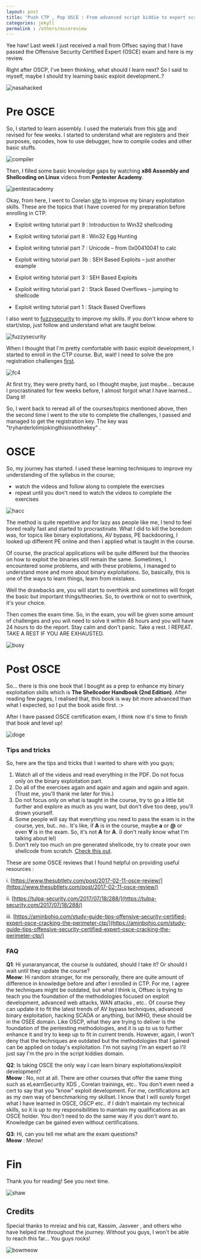 ```yaml
---
layout: post
title: "Push CTP , Pop OSCE : From advanced script kiddie to expert script kiddie"
categories: jekyll
permalink : /others/oscereview
---
```


Yee haw! Last week I just received a mail from Offsec saying that I have passed the Offensive Security Certified Expert (OSCE) exam and here is my review.

Right after OSCP, I've been thinking, what should I learn next? So I said to myself, maybe I should try learning basic exploit development..?

![nasahacked](/musubi/assets/osce/nasahacked.gif)

# Pre OSCE

So, I started to learn assembly. I used the materials from this [site](http://opensecuritytraining.info/IntroX86.html) and revised for few weeks. I started to understand what are registers and their purposes, opcodes, how to use debugger, how to compile codes and other basic stuffs.

![compiler](/musubi/assets/osce/compiler.jpg)

Then, I filled some basic knowledge gaps by watching **x86 Assembly and Shellcoding on Linux** videos from **Pentester Academy**.

![pentestacademy](/musubi/assets/osce/pentesteracademy.png)

Okay, from here, I went to Corelan [site](http://opensecuritytraining.info/IntroX86.html) to improve my binary exploitation skills. These are the topics that I have covered for my preparation before enrolling in CTP.

- Exploit writing tutorial part 9 : Introduction to Win32 shellcoding

- Exploit writing tutorial part 8 : Win32 Egg Hunting

- Exploit writing tutorial part 7 : Unicode – from 0x00410041 to calc

- Exploit writing tutorial part 3b : SEH Based Exploits – just another example

- Exploit writing tutorial part 3 : SEH Based Exploits

- Exploit writing tutorial part 2 : Stack Based Overflows – jumping to shellcode

- Exploit writing tutorial part 1 : Stack Based Overflows

I also went to [fuzzysecurity](https://www.fuzzysecurity.com/tutorials.html) to improve my skills. If you don't know where to start/stop, just follow and understand what are taught below.

![fuzzysecurity](/musubi/assets/osce/fuzzysecurity.png)

When I thought that I'm pretty comfortable with basic exploit development, I started to enroll in the CTP course. But, wait! I need to solve the pre registration challenges [first](http://fc4.me/).

![fc4](/musubi/assets/osce/fc4.png)

At first try, they were pretty hard, so I thought maybe, just maybe... because I procrastinated for few weeks before, I almost forgot what I have learned... Dang it!

So, I went back to reread all of the courses/topics mentioned above, then the second time I went to the site to complete the challenges, I passed and managed to get the registration key. The key was "tryharderlolimjokingthisisnotthekey" .

# OSCE

So, my journey has started. I used these learning techniques to improve my understanding of the syllabus in the course;

- watch the videos and follow along to complete the exercises
- repeat until you don't need to watch the videos to complete the exercises

![hacc](/musubi/assets/osce/hacc.jpg)

The method is quite repetitive and for lazy ass people like me, I tend to feel bored really fast and started to procrastinate. What I did to kill the boredom was, for topics like binary exploitations, AV bypass, PE backdooring, I looked up different PE online and then I applied what is taught in the course.

Of course, the practical applications will be quite different but the theories on how to exploit the binaries still remain the same. Sometimes, I encountered some problems, and with these problems, I managed to understand more and more about binary exploitations. So, basically, this is one of the ways to learn things, learn from mistakes.

Well the drawbacks are, you will start to overthink and sometimes will forget the basic but important things/theories. So, to overthink or not to overthink, it's your choice.   

Then comes the exam time. So, in the exam, you will be given some amount of challenges and you will need to solve it within 48 hours and you will have 24 hours to do the report. Stay calm and don't panic. Take a rest. I REPEAT. TAKE A REST IF YOU ARE EXHAUSTED.

![busy](/musubi/assets/osce/busy.jpeg)

# Post OSCE

So... there is this one book that I bought as a prep to enhance my binary exploitation skills which is **The Shellcoder Handbook (2nd Edition)**. After reading few pages, I realised that, this book is way bit more advanced than what I expected, so I put the book aside first. :>

After I have passed OSCE certification exam, I think now it's time to finish that book and level up!

![doge](/musubi/assets/osce/dogehacker.jpg)

### Tips and tricks

So, here are the tips and tricks that I wanted to share with you guys;

1. Watch all of the videos and read everything in the PDF. Do not focus only on the binary exploitation part.
2. Do all of the exercises again and again and again and again and again. (Trust me, you'll thank me later for this.)
3. Do not focus only on what is taught in the course, try to go a little bit further and explore as much as you want, but don't dive too deep, you'll drown yourself.
4. Some people will say that everything you need to pass the exam is in the course, yes, but.. no.. It's like, if **A** is in the course, maybe **a** or **@** or even **∀** is in the exam. So, it's not **A** for **A**. (I don't really know what I'm talking about lel)
5. Don't rely too much on pre generated shellcode, try to create your own shellcode from scratch. [Check this out](https://www.exploit-db.com/docs/english/17065-manual-shellcode.pdf).

These are some OSCE reviews that I found helpful on providing useful resources :

i. [https://www.thesubtlety.com/post/2017-02-11-osce-review/](https://www.thesubtlety.com/post/2017-02-11-osce-review/)

ii. [https://tulpa-security.com/2017/07/18/288/](https://tulpa-security.com/2017/07/18/288/)

iii. [https://aminbohio.com/study-guide-tips-offensive-security-certified-expert-osce-cracking-the-perimeter-ctp/](https://aminbohio.com/study-guide-tips-offensive-security-certified-expert-osce-cracking-the-perimeter-ctp/)

### FAQ

**Q1**: Hi yunaranyancat, the course is outdated, should I take it? Or should I wait until they update the course?  
**Meow**: Hi random stranger, for me personally, there are quite amount of difference in knowledge before and after I enrolled in CTP. For me, I agree the techniques might be outdated, but what I think is, Offsec is trying to teach you the foundation of the methodologies focused on exploit development, advanced web attacks, WAN attacks , etc.. Of course they can update it to fit the latest trends of AV bypass techniques, advanced binary exploitation, hacking SCADA or anything, but IMHO, these should be in the OSEE domain. Like OSCP, what they are trying to deliver is the foundation of the pentesting methodologies, and it is up to us to further enhance it and try to keep up to fit in current trends. However, again, I won't deny that the techniques are outdated but the methodologies that I gained can be applied on today's exploitation. I'm not saying I'm an expert so I'll just say I'm the pro in the script kiddies domain.

**Q2**: Is taking OSCE the only way I can learn binary exploitations/exploit development?  
**Meow** : No, not at all. There are other courses that offer the same thing such as eLearnSecurity XDS , Corelan trainings, etc.. You don't even need a cert to say that you "know" exploit development. For me, certifications act as my own way of benchmarking my skillset. I know that I will surely forget what I have learned in OSCE, OSCP etc.. if I didn't maintain my technical skills, so it is up to my responsibilities to maintain my qualifications as an OSCE holder. You don't need to do the same way if you don't want to. Knowledge can be gained even without certifications.

**Q3**: Hi, can you tell me what are the exam questions?  
**Meow** : Meow!

# Fin

Thank you for reading! See you next time.

![shaw](/musubi/assets/osce/shaw.gif)

## Credits

Special thanks to mreiaz and his cat, Kassim, Jasveer , and others who have helped me throughout the journey. Without you guys, I won't be able to reach this far... You guys rocks!

![bowmeow](/musubi/assets/osce/bowmeow.gif)
